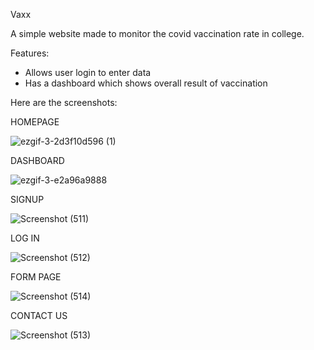 Vaxx

A simple website made to monitor the covid vaccination rate in college. 

Features:
- Allows user login to enter data
- Has a dashboard which shows overall result of vaccination

Here are the screenshots:

HOMEPAGE

![ezgif-3-2d3f10d596 (1)](https://user-images.githubusercontent.com/54653498/172898867-32c70b90-c2cd-4fd6-8d7e-de30b1666c8c.gif)

DASHBOARD

![ezgif-3-e2a96a9888](https://user-images.githubusercontent.com/54653498/172898861-2d28bd92-a157-4f62-a65e-3bef5a44c51d.gif)

SIGNUP

![Screenshot (511)](https://user-images.githubusercontent.com/54653498/172899078-bf8dff8f-308e-4813-ae6d-f192e4855c4d.png)

LOG IN

![Screenshot (512)](https://user-images.githubusercontent.com/54653498/172899066-e33517ad-e74c-4702-8389-ed19435d27ad.png)

FORM PAGE

![Screenshot (514)](https://user-images.githubusercontent.com/54653498/172899217-5440233d-8330-4d1b-abf4-f4a063ec9f59.png)

CONTACT US

![Screenshot (513)](https://user-images.githubusercontent.com/54653498/172899071-1ff0e885-5bc6-4c7b-81da-868be76dce9c.png)




